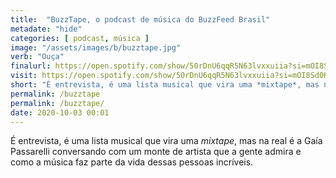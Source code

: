 ```yaml
---
title:  "BuzzTape, o podcast de música do BuzzFeed Brasil"
metadate: "hide"
categories: [ podcast, música ]
image: "/assets/images/b/buzztape.jpg"
verb: "Ouça"
finalurl: https://open.spotify.com/show/50rDnU6qqR5N63lvxxuiia?si=mOI8Sd0HSJyTIPhPDpAqYw
visit: https://open.spotify.com/show/50rDnU6qqR5N63lvxxuiia?si=mOI8Sd0HSJyTIPhPDpAqYw
short: "É entrevista, é uma lista musical que vira uma *mixtape*, mas na real é a Gaía Passarelli conversando com um monte de artista que a gente admira e como a música faz parte da vida dessas pessoas incríveis."
permalink: /buzztape
permalink: /buzztape/
date: 2020-10-03 00:01
---
```

É entrevista, é uma lista musical que vira uma *mixtape*, mas na real é a Gaía Passarelli conversando com um monte de artista que a gente admira e como a música faz parte da vida dessas pessoas incríveis.